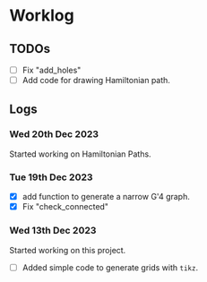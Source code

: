 # Worklog

## TODOs

* [ ] Fix "add_holes"
* [ ] Add code for drawing Hamiltonian path.

## Logs

### Wed 20th Dec 2023

Started working on Hamiltonian Paths.

### Tue 19th Dec 2023

* [X] add function to generate a narrow G'4 graph.
* [X] Fix "check_connected"

### Wed 13th Dec 2023

Started working on this project.

* [ ] Added simple code to generate grids with `tikz`.
